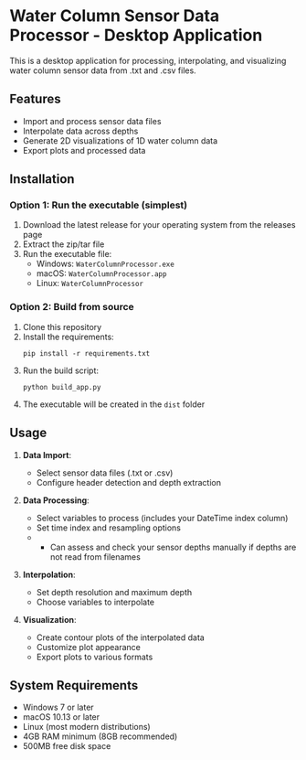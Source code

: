 # Water Column Sensor Data Processor - Desktop Application

This is a desktop application for processing, interpolating, and visualizing water column sensor data from .txt and .csv files.

## Features

- Import and process sensor data files
- Interpolate data across depths
- Generate 2D visualizations of 1D water column data
- Export plots and processed data

## Installation

### Option 1: Run the executable (simplest)

1. Download the latest release for your operating system from the releases page
2. Extract the zip/tar file
3. Run the executable file:
   - Windows: `WaterColumnProcessor.exe`
   - macOS: `WaterColumnProcessor.app`
   - Linux: `WaterColumnProcessor`

### Option 2: Build from source

1. Clone this repository
2. Install the requirements:
   ```
   pip install -r requirements.txt
   ```
3. Run the build script:
   ```
   python build_app.py
   ```
4. The executable will be created in the `dist` folder

## Usage

1. **Data Import**:
   - Select sensor data files (.txt or .csv)
   - Configure header detection and depth extraction
   

2. **Data Processing**:
   - Select variables to process (includes your DateTime index column)
   - Set time index and resampling options
   - - Can assess and check your sensor depths manually if depths are not read from filenames

3. **Interpolation**:
   - Set depth resolution and maximum depth
   - Choose variables to interpolate

4. **Visualization**:
   - Create contour plots of the interpolated data
   - Customize plot appearance
   - Export plots to various formats

## System Requirements

- Windows 7 or later
- macOS 10.13 or later
- Linux (most modern distributions)
- 4GB RAM minimum (8GB recommended)
- 500MB free disk space
